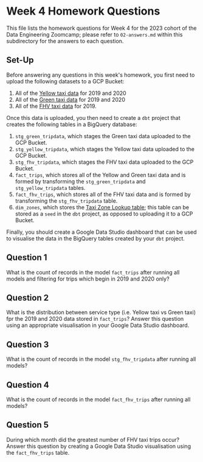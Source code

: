 # Week 4 Homework Questions

This file lists the homework questions for Week 4 for the 2023 cohort of the Data Engineering Zoomcamp; please refer to `02-answers.md` within this subdirectory for the answers to each question.

## Set-Up

Before answering any questions in this week's homework, you first need to upload the following datasets to a GCP Bucket:
1. All of the [Yellow taxi data](https://github.com/DataTalksClub/nyc-tlc-data/releases/tag/yellow) for 2019 and 2020
1. All of the [Green taxi data](https://github.com/DataTalksClub/nyc-tlc-data/releases/tag/green) for 2019 and 2020
1. All of the [FHV taxi data](https://github.com/DataTalksClub/nyc-tlc-data/releases/tag/fhv) for 2019.

Once this data is uploaded, you then need to create a `dbt` project that creates the following tables in a BigQuery database:
1. `stg_green_tripdata`, which stages the Green taxi data uploaded to the GCP Bucket.
1. `stg_yellow_tripdata`, which stages the Yellow taxi data uploaded to the GCP Bucket.
1. `stg_fhv_tripdata`, which stages the FHV taxi data uploaded to the GCP Bucket.
1. `fact_trips`, which stores all of the Yellow and Green taxi data and is formed by transforming the `stg_green_tripdata` and `stg_yellow_tripdata` tables.
1. `fact_fhv_trips`, which stores all of the FHV taxi data and is formed by transforming the `stg_fhv_tripdata` table.
1. `dim_zones`, which stores the [Taxi Zone Lookup table](https://github.com/DataTalksClub/nyc-tlc-data/releases/tag/misc); this table can be stored as a `seed` in the `dbt` project, as opposed to uploading it to a GCP Bucket.

Finally, you should create a Google Data Studio dashboard that can be used to visualise the data in the BigQuery tables created by your `dbt` project.

## Question 1

What is the count of records in the model `fact_trips` after running all models and filtering for trips which begin in 2019 and 2020 only?

## Question 2

What is the distribution between service type (i.e. Yellow taxi vs Green taxi) fpr the 2019 and 2020 data stored in `fact_trips`? Answer this question using an appropriate visualisation in your Google Data Studio dashboard. 

## Question 3

What is the count of records in the model `stg_fhv_tripdata` after running all models?

## Question 4

What is the count of records in the model `fact_fhv_trips` after running all models?

## Question 5

During which month did the greatest number of FHV taxi trips occur? Answer this question by creating a Google Data Studio visualisation using the `fact_fhv_trips` table.
